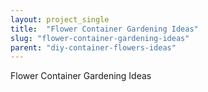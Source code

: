 ```yaml
---
layout: project_single
title:  "Flower Container Gardening Ideas"
slug: "flower-container-gardening-ideas"
parent: "diy-container-flowers-ideas"
---
```

Flower Container Gardening Ideas